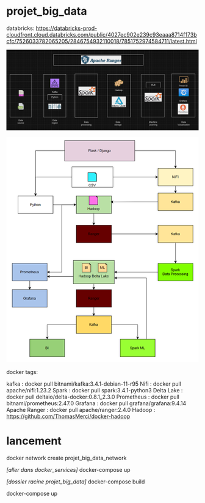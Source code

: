 # projet_big_data

databricks:
https://databricks-prod-cloudfront.cloud.databricks.com/public/4027ec902e239c93eaaa8714f173bcfc/7526033782065205/2846754932110018/7851752974584711/latest.html


![Alt text](diagr.png)


![Alt text](image.png)

docker tags:

kafka : docker pull bitnami/kafka:3.4.1-debian-11-r95
Nifi : docker pull apache/nifi:1.23.2
Spark : docker pull spark:3.4.1-python3
Delta Lake : docker pull deltaio/delta-docker:0.8.1_2.3.0
Prometheus : docker pull bitnami/prometheus:2.47.0
Grafana : docker pull grafana/grafana:9.4.14
Apache Ranger : docker pull apache/ranger:2.4.0
Hadoop : https://github.com/ThomasMerci/docker-hadoop


# lancement 

docker network create projet_big_data_network

*[aller dans docker_services]*
docker-compose up



*[dossier racine projet_big_data]*
docker-compose build

docker-compose up

